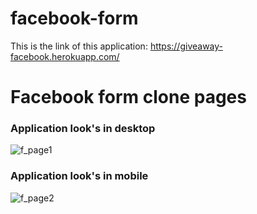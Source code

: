 # facebook-form

This is the link of this application: https://giveaway-facebook.herokuapp.com/

# Facebook form clone pages
### Application look's in desktop
![f_page1](https://user-images.githubusercontent.com/74858612/167629523-6162d908-5a7d-4a2a-af69-ebfdd459cf3d.PNG)

### Application look's in mobile
![f_page2](https://user-images.githubusercontent.com/74858612/167630201-468bdd37-4e9c-43f7-8256-16ab8641714f.PNG)
